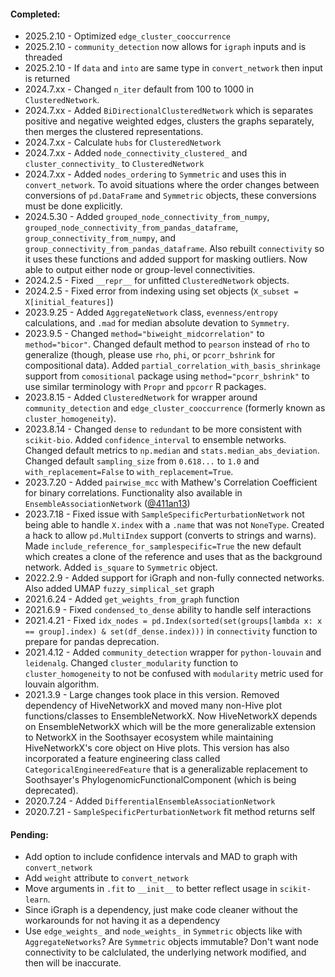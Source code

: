 
#### Completed:

* 2025.2.10 - Optimized `edge_cluster_cooccurrence`
* 2025.2.10 - `community_detection` now allows for `igraph` inputs and is threaded
* 2025.2.10 - If `data` and `into` are same type in `convert_network` then input is returned
* 2024.7.xx - Changed `n_iter` default from 100 to 1000 in `ClusteredNetwork`.
* 2024.7.xx - Added `BiDirectionalClusteredNetwork` which is separates positive and negative weighted edges, clusters the graphs separately, then merges the clustered representations.
* 2024.7.xx - Calculate `hubs` for `ClusteredNetwork`
* 2024.7.xx - Added `node_connectivity_clustered_` and `cluster_connectivity_` to `ClusteredNetwork`
* 2024.7.xx - Added `nodes_ordering` to `Symmetric` and uses this in `convert_network`.  To avoid situations where the order changes between conversions of `pd.DataFrame` and `Symmetric` objects, these conversions must be done explicitly. 
* 2024.5.30 - Added `grouped_node_connectivity_from_numpy`, `grouped_node_connectivity_from_pandas_dataframe`, `group_connectivity_from_numpy`, and `group_connectivity_from_pandas_dataframe`.  Also rebuilt `connectivity` so it uses these functions and added support for masking outliers. Now able to output either node or group-level connectivities.
* 2024.2.5 - Fixed `__repr__` for unfitted `ClusteredNetwork` objects.
* 2024.2.5 - Fixed error from indexing using set objects (`X_subset = X[initial_features]`)
* 2023.9.25 - Added `AggregateNetwork` class, `evenness/entropy` calculations, and `.mad` for median absolute devation to `Symmetry`.
* 2023.9.5 - Changed `method="biweight_midcorrelation"` to `method="bicor"`.  Changed default method to `pearson` instead of `rho` to generalize (though, please use `rho`, `phi`, or `pcorr_bshrink` for compositional data).  Added `partial_correlation_with_basis_shrinkage` support from `comositional` package using `method="pcorr_bshrink"` to use similar terminology with `Propr` and `ppcorr` R packages.
* 2023.8.15 - Added `ClusteredNetwork` for wrapper around `community_detection` and `edge_cluster_cooccurrence` (formerly known as `cluster_homogeneity`).
* 2023.8.14 - Changed `dense` to `redundant` to be more consistent with `scikit-bio`.  Added `confidence_interval` to ensemble networks.  Changed default metrics to `np.median` and `stats.median_abs_deviation`.  Changed default `sampling_size` from `0.618...` to `1.0` and `with_replacement=False` to `with_replacement=True`.
* 2023.7.20 - Added `pairwise_mcc` with Mathew's Correlation Coefficient for binary correlations. Functionality also available in `EnsembleAssociationNetwork` ([@411an13](https://github.com/411an13))
* 2023.7.18 - Fixed issue with `SampleSpecificPerturbationNetwork` not being able to handle `X.index` with a `.name` that was not `NoneType`.  Created a hack to allow `pd.MultiIndex` support (converts to strings and warns). Made `include_reference_for_samplespecific=True` the new default which creates a clone of the reference and uses that as the background network.  Added `is_square` to `Symmetric` object.
* 2022.2.9 - Added support for iGraph and non-fully connected networks. Also added UMAP `fuzzy_simplical_set` graph
* 2021.6.24 - Added `get_weights_from_graph` function
* 2021.6.9 - Fixed `condensed_to_dense` ability to handle self interactions
* 2021.4.21 - Fixed `idx_nodes = pd.Index(sorted(set(groups[lambda x: x == group].index) & set(df_dense.index)))` in `connectivity` function to prepare for pandas deprecation.
* 2021.4.12 - Added `community_detection` wrapper for `python-louvain` and `leidenalg`.  Changed `cluster_modularity` function to `cluster_homogeneity` to not be confused with `modularity` metric used for louvain algorithm.
* 2021.3.9 - Large changes took place in this version.  Removed dependency of HiveNetworkX and moved many non-Hive plot functions/classes to EnsembleNetworkX.  Now HiveNetworkX depends on EnsembleNetworkX which will be the more generalizable extension to NetworkX in the Soothsayer ecosystem while maintaining HiveNetworkX's core object on Hive plots. This version has also incorporated a feature engineering class called `CategoricalEngineeredFeature` that is a generalizable replacement to Soothsayer's PhylogenomicFunctionalComponent (which is being deprecated).
* 2020.7.24 - Added `DifferentialEnsembleAssociationNetwork`
* 2020.7.21 - `SampleSpecificPerturbationNetwork` fit method returns self


#### Pending:  
* Add option to include confidence intervals and MAD to graph with `convert_network`
* Add `weight` attribute to `convert_network`
* Move arguments in `.fit` to `__init__` to better reflect usage in `scikit-learn`.
* Since iGraph is a dependency, just make code cleaner without the workarounds for not having it as a dependency
* Use `edge_weights_` and `node_weights_` in `Symmetric` objects like with `AggregateNetworks`? Are `Symmetric` objects immutable? Don't want node connectivity to be calclulated, the underlying network modified, and then will be inaccurate.